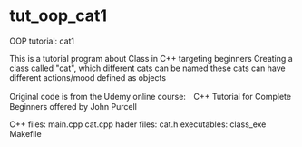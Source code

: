 # tut_oop_cat1
OOP tutorial: cat1

This is a tutorial program about Class in C++ targeting beginners
Creating a class called "cat", which different cats can be named
these cats can have different actions/mood defined as objects

Original code is from the Udemy online course:　C++ Tutorial for Complete Beginners offered by John Purcell

C++ files:    main.cpp cat.cpp
hader files:  cat.h
executables:  class_exe
Makefile
